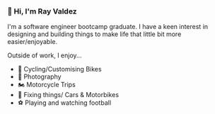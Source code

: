### 👋 Hi, I'm Ray Valdez

I'm a software engineer bootcamp graduate. I have a keen interest in designing and building things to make life that little bit more easier/enjoyable. 

Outside of work, I enjoy...

- 🚴‍ Cycling/Customising Bikes
- 📸 Photography
- 🏍️ Motorcycle Trips
- 🧰 Fixing things/ Cars & Motorbikes
- ⚽ Playing and watching football

<!--
**rayvaldez/rayvaldez** is a ✨ _special_ ✨ repository because its `README.md` (this file) appears on your GitHub profile.

Here are some ideas to get you started:

- 🔭 I’m currently working on ...
- 🌱 I’m currently learning ...
- 👯 I’m looking to collaborate on ...
- 🤔 I’m looking for help with ...
- 💬 Ask me about ...
- 📫 How to reach me: ...
- 😄 Pronouns: ...
- ⚡ Fun fact: ...
-->
